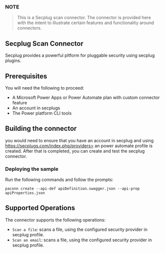 
### NOTE
> This is a Secplug scan connector.  The connector is provided here with the intent to illustrate certain features and functionality around connectors.

## Secplug Scan Connector
Secplug provides a powerful pltform for pluggable security using secplug plugins.



## Prerequisites
You will need the following to proceed:
* A Microsoft Power Apps or Power Automate plan with custom connector feature
* An account in secplugs
* The Power platform CLI tools

## Building the connector 
you would need to ensure that you have an account in secplug and using https://secplugs.com/index.php/providers> an power automate profile is created.
After that is completed, you can create and test the secplug connector.

### Deploying the sample
Run the following commands and follow the prompts:

```paconn
paconn create --api-def apiDefinition.swagger.json --api-prop apiProperties.json
```

## Supported Operations
The connector supports the following operations:
* `Scan a file`: scans a file, using the configured security provider in secplug profile.
* `Scan an email`: scans a file, using the configured security provider in secplug profile.